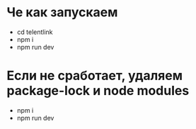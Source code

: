 # Че как запускаем

- cd telentlink
- npm i
- npm run dev

# Если не сработает, удаляем **package-lock** и **node modules**

- npm i
- npm run dev